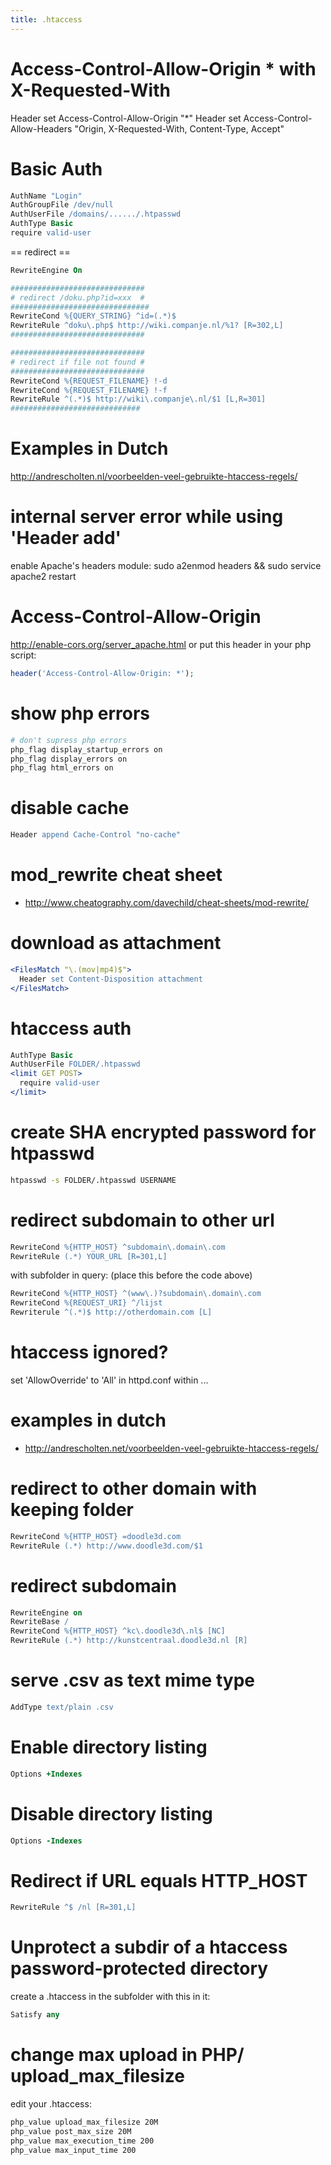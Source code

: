 ```yaml
---
title: .htaccess
---
```


# Access-Control-Allow-Origin * with X-Requested-With
Header set Access-Control-Allow-Origin "*"
Header set Access-Control-Allow-Headers "Origin, X-Requested-With, Content-Type, Accept"


# Basic Auth
```apache
AuthName "Login"
AuthGroupFile /dev/null
AuthUserFile /domains/....../.htpasswd
AuthType Basic
require valid-user
```

== redirect ==
```apache
RewriteEngine On

##############################
# redirect /doku.php?id=xxx  #
###############################
RewriteCond %{QUERY_STRING} ^id=(.*)$
RewriteRule ^doku\.php$ http://wiki.companje.nl/%1? [R=302,L]
##############################

##############################
# redirect if file not found #
##############################
RewriteCond %{REQUEST_FILENAME} !-d
RewriteCond %{REQUEST_FILENAME} !-f
RewriteRule ^(.*)$ http://wiki\.companje\.nl/$1 [L,R=301]
#############################
```

#  Examples in Dutch 
http://andrescholten.nl/voorbeelden-veel-gebruikte-htaccess-regels/

#  internal server error while using 'Header add' 
enable Apache's headers module:
  sudo a2enmod headers && sudo service apache2 restart

# Access-Control-Allow-Origin
http://enable-cors.org/server_apache.html
or put this header in your php script:
```php
header('Access-Control-Allow-Origin: *');  
```


# show php errors
```apache
# don't supress php errors
php_flag display_startup_errors on
php_flag display_errors on
php_flag html_errors on
```

# disable cache
```apache
Header append Cache-Control "no-cache"
```

# mod_rewrite cheat sheet
* http://www.cheatography.com/davechild/cheat-sheets/mod-rewrite/

# download as attachment
```apache
<FilesMatch "\.(mov|mp4)$">
  Header set Content-Disposition attachment
</FilesMatch>
```

# htaccess auth
```apache
AuthType Basic
AuthUserFile FOLDER/.htpasswd
<limit GET POST>
  require valid-user
</limit>
```

# create SHA encrypted password for htpasswd
```bash
htpasswd -s FOLDER/.htpasswd USERNAME
```

# redirect subdomain to other url
```apache
RewriteCond %{HTTP_HOST} ^subdomain\.domain\.com
RewriteRule (.*) YOUR_URL [R=301,L]
```

with subfolder in query: (place this before the code above)

```apache
RewriteCond %{HTTP_HOST} ^(www\.)?subdomain\.domain\.com
RewriteCond %{REQUEST_URI} ^/lijst
Rewriterule ^(.*)$ http://otherdomain.com [L]
```

# htaccess ignored?
set 'AllowOverride' to 'All' in httpd.conf within <Directory>...

# examples in dutch
* http://andrescholten.net/voorbeelden-veel-gebruikte-htaccess-regels/

# redirect to other domain with keeping folder
```apache
RewriteCond %{HTTP_HOST} =doodle3d.com
RewriteRule (.*) http://www.doodle3d.com/$1
```

# redirect subdomain
```apache
RewriteEngine on
RewriteBase /
RewriteCond %{HTTP_HOST} ^kc\.doodle3d\.nl$ [NC]
RewriteRule (.*) http://kunstcentraal.doodle3d.nl [R]
```

# serve .csv as text mime type
```apache
AddType text/plain .csv
```

# Enable directory listing
```apache
Options +Indexes
```

# Disable directory listing
```apache
Options -Indexes
```

# Redirect if URL equals HTTP_HOST
```apache
RewriteRule ^$ /nl [R=301,L]
```

# Unprotect a subdir of a htaccess password-protected directory
create a .htaccess in the subfolder with this in it:
```apache
Satisfy any
```

# change max upload in PHP/ upload_max_filesize
edit your .htaccess:
```apache
php_value upload_max_filesize 20M
php_value post_max_size 20M
php_value max_execution_time 200
php_value max_input_time 200
```
